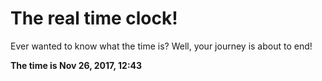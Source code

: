 # The real time clock!

Ever wanted to know what the time is? Well, your journey is about to end!

**The time is Nov 26, 2017, 12:43**